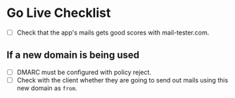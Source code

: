 # Go Live Checklist

- [ ] Check that the app's mails gets good scores with mail-tester.com.

## If a new domain is being used

- [ ] DMARC must be configured with policy reject.
- [ ] Check with the client whether they are going to send out mails using this new domain as `from`.
